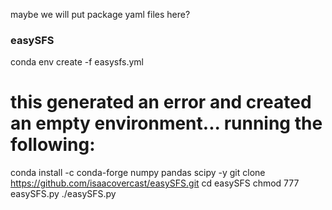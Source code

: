 maybe we will put package yaml files here?

### easySFS
conda env create -f easysfs.yml

# this generated an error and created an empty environment... running the following:

conda install -c conda-forge numpy pandas scipy -y
git clone https://github.com/isaacovercast/easySFS.git
cd easySFS
chmod 777 easySFS.py
./easySFS.py
